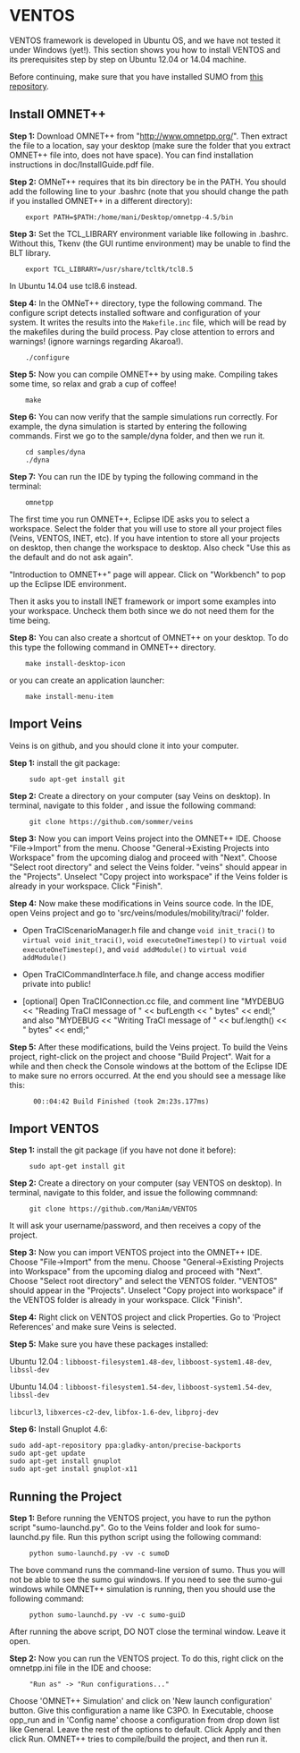 VENTOS
======

VENTOS framework is developed in Ubuntu OS, and we have not tested it under Windows (yet!). This section shows you how to install VENTOS and its prerequisites step by step on Ubuntu 12.04 or 14.04 machine. 

Before continuing, make sure that you have installed SUMO from [this repository](https://github.com/ManiAm/VENTOS_SUMO "").


Install OMNET++
---------------

**Step 1:** Download OMNET++ from "http://www.omnetpp.org/". Then extract the file to a location, say your desktop (make sure the folder that you extract OMNET++ file into, does not have space). You can find installation instructions in doc/InstallGuide.pdf file.

**Step 2:** OMNeT++ requires that its bin directory be in the PATH. You should add the following line to your .bashrc (note that you should change the path if you installed OMNET++ in a different directory):

        export PATH=$PATH:/home/mani/Desktop/omnetpp-4.5/bin

**Step 3:** Set the TCL_LIBRARY environment variable like following in .bashrc. Without this, Tkenv (the GUI runtime environment) may be unable to find the BLT library.

        export TCL_LIBRARY=/usr/share/tcltk/tcl8.5

In Ubuntu 14.04 use tcl8.6 instead.

**Step 4:** In the OMNeT++ directory, type the following command. The configure script detects installed software and configuration of your system. It writes the results into the `Makefile.inc` file, which will be read by the makefiles during the build process. Pay close attention to errors and warnings! (ignore warnings regarding Akaroa!).

        ./configure

**Step 5:** Now you can compile OMNET++ by using make. Compiling takes some time, so relax and grab a cup of coffee!

        make

**Step 6:** You can now verify that the sample simulations run correctly. For example, the dyna simulation is started by entering the following commands. First we go to the sample/dyna folder, and then we run it.

        cd samples/dyna
        ./dyna

**Step 7:** You can run the IDE by typing the following command in the terminal:

        omnetpp

The first time you run OMNET++, Eclipse IDE asks you to select a workspace. Select the folder that you will use to store all your project files (Veins, VENTOS, INET, etc). If you have intention to store all your projects on desktop, then change the workspace to desktop. Also check "Use this as the default and do not ask again".

"Introduction to OMNET++" page will appear. Click on "Workbench" to pop up the Eclipse IDE environment.

Then it asks you to install INET framework or import some examples into your workspace. Uncheck them both since we do not need them for the time being.

**Step 8:** You can also create a shortcut of OMNET++ on your desktop. To do this type the following command in OMNET++ directory.

        make install-desktop-icon

or you can create an application launcher:

        make install-menu-item


Import Veins
------------

Veins is on github, and you should clone it into your computer.

**Step 1:** install the git package:

         sudo apt-get install git

**Step 2:** Create a directory on your computer (say Veins on desktop). In terminal, navigate to this folder , and issue the following command:

         git clone https://github.com/sommer/veins

**Step 3:** Now you can import Veins project into the OMNET++ IDE. Choose "File->Import" from the menu. Choose "General->Existing Projects into Workspace" from the upcoming dialog and proceed with "Next". Choose "Select root directory" and select the Veins folder. "veins" should appear in the "Projects". Unselect "Copy project into workspace" if the Veins folder is already in your workspace. Click "Finish".

**Step 4:** Now make these modifications in Veins source code. In the IDE, open Veins project and go to 'src/veins/modules/mobility/traci/' folder.

- Open TraCIScenarioManager.h file and change `void init_traci()` to `virtual void init_traci()`, `void executeOneTimestep()` to `virtual void executeOneTimestep()`, and `void addModule()` to `virtual void addModule()`

- Open TraCICommandInterface.h file, and change access modifier private into public!

- [optional] Open TraCIConnection.cc file, and comment line "MYDEBUG << "Reading TraCI message of " << bufLength << " bytes" << endl;" and also "MYDEBUG << "Writing TraCI message of " << buf.length() << " bytes" << endl;"

**Step 5:** After these modifications, build the Veins project. To build the Veins project, right-click on the project and choose "Build Project". Wait for a while and then check the Console windows at the bottom of the Eclipse IDE to make sure no errors occurred. At the end you should see a message like this:

          00::04:42 Build Finished (took 2m:23s.177ms)


Import VENTOS
-------------

**Step 1:** install the git package (if you have not done it before):

         sudo apt-get install git

**Step 2:** Create a directory on your computer (say VENTOS on desktop). In terminal, navigate to this folder, and issue the following commnand:

         git clone https://github.com/ManiAm/VENTOS

It will ask your username/password, and then receives a copy of the project.

**Step 3:** Now you can import VENTOS project into the OMNET++ IDE. Choose "File->Import" from the menu. Choose "General->Existing Projects into Workspace" from the upcoming dialog and proceed with "Next". Choose "Select root directory" and select the VENTOS folder. "VENTOS" should appear in the "Projects". Unselect "Copy project into workspace" if the VENTOS folder is already in your workspace. Click "Finish".

**Step 4:** Right click on VENTOS project and click Properties. Go to 'Project References' and make sure Veins is selected.

**Step 5:** Make sure you have these packages installed:

Ubuntu 12.04 : `libboost-filesystem1.48-dev`, `libboost-system1.48-dev`, `libssl-dev`

Ubuntu 14.04 : `libboost-filesystem1.54-dev`, `libboost-system1.54-dev`, `libssl-dev`

`libcurl3`, `libxerces-c2-dev`, `libfox-1.6-dev`, `libproj-dev`

**Step 6:** Install Gnuplot 4.6:

    sudo add-apt-repository ppa:gladky-anton/precise-backports
    sudo apt-get update
    sudo apt-get install gnuplot
    sudo apt-get install gnuplot-x11


Running the Project
-------------------

**Step 1:** Before running the VENTOS project, you have to run the python script "sumo-launchd.py". Go to the Veins folder and look for sumo-launchd.py file. Run this python script using the following command:

         python sumo-launchd.py -vv -c sumoD

The bove command runs the command-line version of sumo. Thus you will not be able to see the sumo gui windows. If you need to see the sumo-gui windows while OMNET++ simulation is running, then you should use the following command:

         python sumo-launchd.py -vv -c sumo-guiD

After running the above script, DO NOT close the terminal window. Leave it open.

**Step 2:** Now you can run the VENTOS project. To do this, right click on the omnetpp.ini file in the IDE and choose: 

         "Run as" -> "Run configurations..."

Choose 'OMNET++ Simulation' and click on 'New launch configuration' button. Give this configuration a name like C3PO. In Executable, choose opp_run and in 'Config name' choose a configuration from drop down list like General. Leave the rest of the options to default. Click Apply and then click Run. OMNET++ tries to compile/build the project, and then run it.



